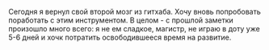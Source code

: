 Сегодня я вернул свой второй мозг из гитхаба. Хочу вновь попробовать поработать с этим инструментом. В целом - с прошлой заметки произошло много всего: я не ем сладкое, магистр, не играю в доту уже 5-6 дней и хочк потратить освободившееся время на развитие.


